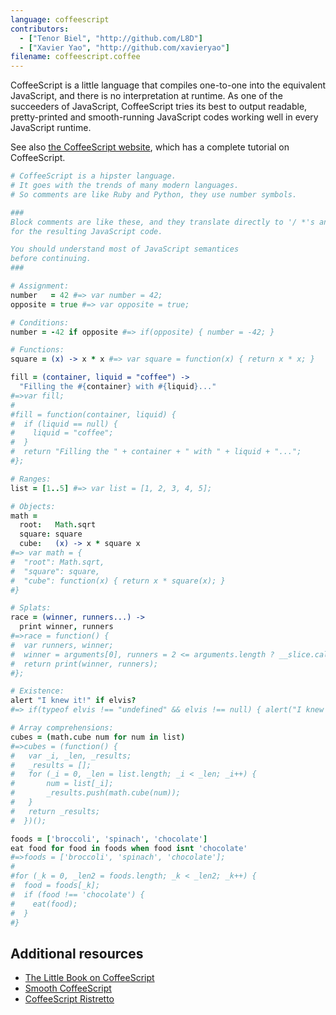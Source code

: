 ```yaml
---
language: coffeescript
contributors:
  - ["Tenor Biel", "http://github.com/L8D"]
  - ["Xavier Yao", "http://github.com/xavieryao"]
filename: coffeescript.coffee
---
```


CoffeeScript is a little language that compiles one-to-one into the equivalent JavaScript, and there is no interpretation at runtime. 
As one of the succeeders of JavaScript, CoffeeScript tries its best to output readable, pretty-printed and smooth-running JavaScript codes working well in every JavaScript runtime.

See also [the CoffeeScript website](http://coffeescript.org/), which has a complete tutorial on CoffeeScript.

``` coffeescript
# CoffeeScript is a hipster language.
# It goes with the trends of many modern languages.
# So comments are like Ruby and Python, they use number symbols.

###
Block comments are like these, and they translate directly to '/ *'s and '* /'s
for the resulting JavaScript code.

You should understand most of JavaScript semantices
before continuing.
###

# Assignment:
number   = 42 #=> var number = 42;
opposite = true #=> var opposite = true;

# Conditions:
number = -42 if opposite #=> if(opposite) { number = -42; }

# Functions:
square = (x) -> x * x #=> var square = function(x) { return x * x; }

fill = (container, liquid = "coffee") ->
  "Filling the #{container} with #{liquid}..."
#=>var fill;
#
#fill = function(container, liquid) {
#  if (liquid == null) {
#    liquid = "coffee";
#  }
#  return "Filling the " + container + " with " + liquid + "...";
#};

# Ranges:
list = [1..5] #=> var list = [1, 2, 3, 4, 5];

# Objects:
math =
  root:   Math.sqrt
  square: square
  cube:   (x) -> x * square x
#=> var math = {
#  "root": Math.sqrt,
#  "square": square,
#  "cube": function(x) { return x * square(x); }
#}

# Splats:
race = (winner, runners...) ->
  print winner, runners
#=>race = function() {
#  var runners, winner;
#  winner = arguments[0], runners = 2 <= arguments.length ? __slice.call(arguments, 1) : [];
#  return print(winner, runners);
#};

# Existence:
alert "I knew it!" if elvis?
#=> if(typeof elvis !== "undefined" && elvis !== null) { alert("I knew it!"); }

# Array comprehensions:
cubes = (math.cube num for num in list) 
#=>cubes = (function() {
#	var _i, _len, _results;
#	_results = [];
# 	for (_i = 0, _len = list.length; _i < _len; _i++) {
#		num = list[_i];
#		_results.push(math.cube(num));
#	}
#	return _results;
#  })();

foods = ['broccoli', 'spinach', 'chocolate']
eat food for food in foods when food isnt 'chocolate'
#=>foods = ['broccoli', 'spinach', 'chocolate'];
#
#for (_k = 0, _len2 = foods.length; _k < _len2; _k++) {
#  food = foods[_k];
#  if (food !== 'chocolate') {
#    eat(food);
#  }
#}
```

## Additional resources

- [The Little Book on CoffeeScript](http://arcturo.github.io/library/coffeescript/)
- [Smooth CoffeeScript](http://autotelicum.github.io/Smooth-CoffeeScript/)
- [CoffeeScript Ristretto](https://leanpub.com/coffeescript-ristretto)
